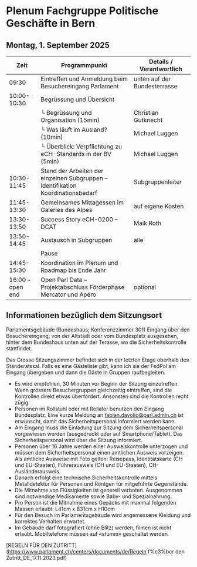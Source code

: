 
# Plenum Fachgruppe Politische Geschäfte in Bern


## Montag, 1. September 2025
| Zeit             | Programmpunkt                                                                 | Details / Verantwortlich              |
|------------------|-------------------------------------------------------------------------------|---------------------------------------|
| 09:30            | Eintreffen und Anmeldung beim Besuchereingang Parlament                       | unten auf der Bundes­terrasse          |
| 10:00-10:30      | Begrüssung und Übersicht                                                      |                                       |
|                  | └ Begrüssung und Organisation (15min)                                         | Christian Gutknecht                   |
|                  | └ Was läuft im Ausland? (10min)                                               | Michael Luggen                        |
|                  | └ Überblick: Verpflichtung zu eCH-Standards in der BV (5min)                  | Michael Luggen                        |
| 10:30-11:45      | Stand der Arbeiten der einzelnen Subgruppen – Identifikation Koordinationsbedarf | Subgruppenleiter                   |
| 11:45-13:30      | Gemeinsames Mittagessen im Galeries des Alpes                                 | auf eigene Kosten                     |
| 13:30-13:50      | Success Story eCH-0200 – DCAT                                                 | Maik Roth                             |
| 13:50-14:45      | Austausch in Subgruppen                                                       | alle                                  |
|                  | Pause                                                                         |                                       |
| 14:45-15:30      | Koordination im Plenum und Roadmap bis Ende Jahr                              |                                       |
| 16:00 – open end | Open Parl Data – Projektabschluss Förderphase Mercator und Apéro              | optional                              |


## Informationen bezüglich dem Sitzungsort

Parlamentsgebäude (Bundeshaus; Konferenzzimmer 301) 
Eingang über den Besuchereingang, von der Altstadt oder vom Bundesplatz ausgesehen, hinter dem Bundeshaus unten auf der Terasse, wo die Sicherheitskontrolle stattfindet.

Das Grosse Sitzungszimmer befindet sich in der letzten Etage oberhalb des Ständeratssal. Falls es eine Gästeliste gibt, kann ich sie der FedPol am Eingang übergeben und dann die Gäste in Gruppen raufbegleiten.

- Es wird empfohlen, 30 Minuten vor Beginn der Sitzung einzutreffen. Wenn grössere Besuchergruppen gleichzeitig eintreffen, sind die Kontrollen direkt etwas überfordert. Ansonsten sind die Kontrollen recht zügig.
- Personen im Rollstuhl oder mit Rollator benutzen den Eingang Bundesplatz. Eine kurze Meldung an fabian.davolio@parl.admin.ch ist erwünscht, damit das Sicherheitspersonal informiert werden kann.
- Am Eingang muss die Einladung zur Sitzung dem Sicherheitspersonal vorgewiesen werden (ausgedruckt oder auf Smartphone/Tablet). Das Sicherheitspersonal wird über die Sitzung informiert. 
- Personen über 16 Jahre werden einer Ausweiskontrolle unterzogen und müssen dem Sicherheitspersonal einen amtlichen Ausweis vorzeigen. Als amtliche Ausweise mit Foto gelten: Reisepass, Identitätskarte (CH und EU-Staaten), Führerausweis (CH und EU-Staaten), CH-Ausländerausweis. 
- Danach erfolgt eine technische Sicherheitskontrolle mittels Metalldetektor für Personen und Röntgen für mitgeführte Gegenstände.
- Die Mitnahme von Flüssigkeiten ist generell verboten. Ausgenommen sind notwendige Medikamente sowie Baby- und Spezialnahrung.
- Pro Person ist die Mitnahme eines Gepäcks mit maximal folgenden Massen erlaubt: L41cm x B31cm x H10cm
- Für den Besuch im Parlamentsgebäude wird angemessene Kleidung und korrektes Verhalten erwartet.
- Im Gebäude darf fotografiert (ohne Blitz) werden, filmen ist nicht erlaubt. Mobiltelefone müssen auf «stumm» geschaltet werden

[REGELN FÜR DEN ZUTRITT](https://www.parlament.ch/centers/documents/de/Regeln f%c3%bcr den Zutritt_DE_17.11.2023.pdf)



